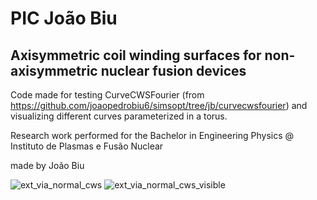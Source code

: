 # PIC João Biu
## Axisymmetric coil winding surfaces for non-axisymmetric nuclear fusion devices

Code made for testing CurveCWSFourier (from https://github.com/joaopedrobiu6/simsopt/tree/jb/curvecwsfourier) and visualizing different curves parameterized in a torus.

Research work performed for the Bachelor in Engineering Physics @ Instituto de Plasmas e Fusão Nuclear

made by
João Biu

![ext_via_normal_cws](https://github.com/joaopedrobiu6/PIC_JB/assets/93256745/a679cd87-3778-44cf-9fac-335fcc098553)
![ext_via_normal_cws_visible](https://github.com/joaopedrobiu6/PIC_JB/assets/93256745/d92572c1-a9b6-4182-b9b0-a7b99196bc9e)

